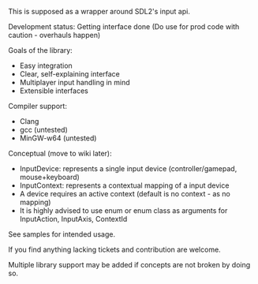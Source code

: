 This is supposed as a wrapper around SDL2's input api.

Development status: Getting interface done (Do use for prod code with caution - overhauls happen)

Goals of the library:
* Easy integration
* Clear, self-explaining interface
* Multiplayer input handling in mind
* Extensible interfaces


Compiler support:
* Clang
* gcc (untested)
* MinGW-w64 (untested)

Conceptual (move to wiki later):
* InputDevice: represents a single input device (controller/gamepad, mouse+keyboard)
* InputContext: represents a contextual mapping of a input device
* A device requires an active context (default is no context - as no mapping)
* It is highly advised to use enum or enum class as arguments for InputAction, InputAxis, ContextId

See samples for intended usage.

If you find anything lacking tickets and contribution are welcome.

Multiple library support may be added if concepts are not broken by doing so.
